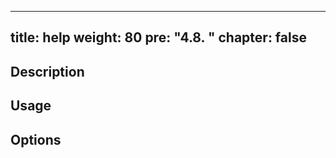 ---
title: help
weight: 80
pre: "4.8. "
chapter: false
----

## Description

## Usage

## Options






